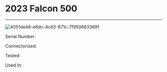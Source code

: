# **2023 Falcon 500**
---

![4051de48-e6dc-4c63-871c-7f9506833691](https://mcquaidrobotics.github.io/inv/images/4051de48-e6dc-4c63-871c-7f9506833691.png)

Serial Number: 

Connectorized: 

Tested: 

Used In: 

